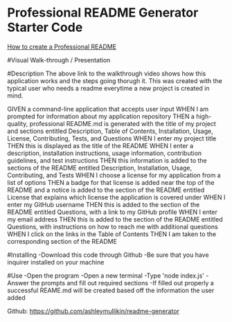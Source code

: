 # Professional README Generator Starter Code

[How to create a Professional README](https://coding-boot-camp.github.io/full-stack/github/professional-readme-guide)

#Visual Walk-through / Presentation

#Description
The above link to the walkthrough video shows how this application works and the steps going thorugh it. This was created with the typical user who needs a readme everytime a new project is created in mind. 

GIVEN a command-line application that accepts user input
WHEN I am prompted for information about my application repository
THEN a high-quality, professional README.md is generated with the title of my project and sections entitled Description, Table of Contents, Installation, Usage, License, Contributing, Tests, and Questions
WHEN I enter my project title
THEN this is displayed as the title of the README
WHEN I enter a description, installation instructions, usage information, contribution guidelines, and test instructions
THEN this information is added to the sections of the README entitled Description, Installation, Usage, Contributing, and Tests
WHEN I choose a license for my application from a list of options
THEN a badge for that license is added near the top of the README and a notice is added to the section of the README entitled License that explains which license the application is covered under
WHEN I enter my GitHub username
THEN this is added to the section of the README entitled Questions, with a link to my GitHub profile
WHEN I enter my email address
THEN this is added to the section of the README entitled Questions, with instructions on how to reach me with additional questions
WHEN I click on the links in the Table of Contents
THEN I am taken to the corresponding section of the README

#Installing
-Download this code through Github
-Be sure that you have inquirer installed on your machine

#Use
-Open the program
-Open a new terminal
-Type 'node index.js'
-Answer the prompts and fill out required sections
-If filled out properly a successful REAME.md will be created based off the information the user added


Github: https://github.com/ashleymullikin/readme-generator
